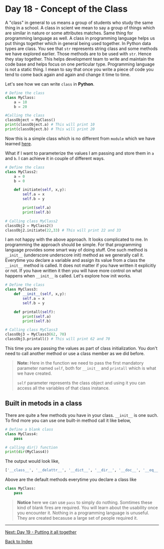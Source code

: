 # Day 18 - Concept of the Class

A "class" in general to us means a group of students who study the same thing in a school. A class in scient we mean to say a group of things which are similar in nature or some attributes matches. Same thing for programming language as well. A class in programming language helps us put things together which in general being used together. In Python data types are class. You see that `str` represents string class and some methods we have explored earlier. Those methods are to be used with `str`. Hence they stay together. This helps development team to write and maintain the code base and helps focus on one perticular type. Programming language is not a static thing. I mean to say that once you write a piece of code you tend to come back again and again and change it time to time.

Let's see how we can write `class` in **Python**.

```python
# Define the class
class MyClass:
    a = 10
    b = 20

#Calling the class
classObject = MyClass()
print(classObject.a) # This will print 10
print(classObject.b) # This will print 20
```

Now this is a simple class which is no different from `module` which we have learned [here](17-day17.md).

What if I want to parameterize the values I am passing and store them in `a` and `b`. I can achieve it in couple of different ways.

```python
# Define the class
class MyClass2:
    a = 0
    b = 0

    def initiate(self, x,y):
        self.a = x
        self.b = y

        print(self.a)
        print(self.b)

# Calling class MyClass2
classObj2 = MyClass2()
classObj2.initiate(22,33) # This will print 22 and 33
```

I am not happy with the above approach. It looks complicated to me. In programming the approach should be simple. For that programming language provides some smart way of doing stuff. One such method is `__init__` (underscore underscore init) method as we generally call it. Everytime you declare a variable and assign its value from a class the `__init__` method is called. It does not matter if you have written it explicitly or not. If you have written it then you will have more control on what happens when `__init__` is called. Let's explore how init works.

```python
# Define the class
class MyClass3:
    def __init__(self, x,y):
        self.a = x
        self.b = y

    def printall(self):
        print(self.a)
        print(self.b)

# Calling class MyClass3
classObj3 = MyClass3(62, 70)
classObj3.printall() # This will print 62 and 70
```

This time you are passing the values as part of class initialization. You don't need to call another method or use a class member as we did before.

> **Note:** Here in the function we need to pass the first mandatory parameter named `self`, both for `__init__` and `printall` which is what we have created.
>
> `self` parameter represents the class object and using it you can access all the variables of that class instance.

## Built in metods in a class

There are quite a few methods you have in your class. `__init__` is one such. To find more you can use one built-in method call it like below,

```python
# Define a blank class
class MyClass4:
    pass

# calling dir() function
print(dir(MyClass4))
```

The output would look like,

```bash
['__class__', '__delattr__', '__dict__', '__dir__', '__doc__', '__eq__', '__format__', '__ge__', '__getattribute__', '__gt__', '__hash__', '__init__', '__init_subclass__', '__le__', '__lt__', '__module__', '__ne__', '__new__', '__reduce__', '__reduce_ex__', '__repr__', '__setattr__', '__sizeof__', '__str__', '__subclasshook__', '__weakref__']
```

Above are the default methods everytime you declare a class like

```python
class MyClass:
    pass
```

> **Notice** here we can use `pass` to simply do nothing. Somtimes these kind of blank fires are required. You will learn about the usability once you encounter it. Nothing in a programming language is unuseful. They are created becasuse a large set of people required it.

<!--
## Watch the video

[Video link](https://www.youtube.com/watch?v=)

## Day 18 - Exercise
-->

---
[Next: Day 19 - Putting it all together](19-day19.md)

[Back to Index](index.md)
